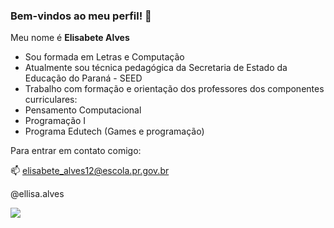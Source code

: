 ### Bem-vindos ao meu perfil! 👋

Meu nome é **Elisabete Alves**

- Sou formada em Letras e Computação
- Atualmente sou técnica pedagógica da Secretaria de Estado da Educação do Paraná - SEED
- Trabalho com formação e orientação dos professores dos componentes curriculares:
- Pensamento Computacional
- Programação I
- Programa Edutech (Games e programação)

Para entrar em contato comigo:

📫 elisabete_alves12@escola.pr.gov.br

@ellisa.alves

![](https://myoctocat.com/assets/images/octocats/octocat-21.png)
